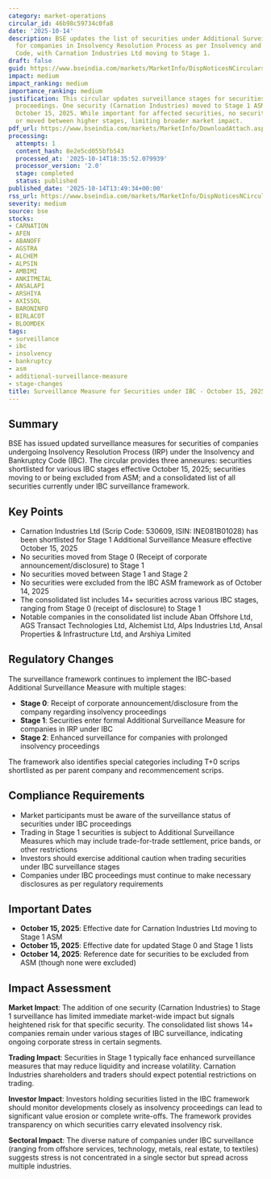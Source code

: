 ```yaml
---
category: market-operations
circular_id: 46b98c59734c0fa8
date: '2025-10-14'
description: BSE updates the list of securities under Additional Surveillance Measure
  for companies in Insolvency Resolution Process as per Insolvency and Bankruptcy
  Code, with Carnation Industries Ltd moving to Stage 1.
draft: false
guid: https://www.bseindia.com/markets/MarketInfo/DispNoticesNCirculars.aspx?Noticeid={6B465959-9321-4B4E-A898-9B769B1A88E4}&noticeno=20251014-49&dt=10/14/2025&icount=49&totcount=61&flag=0
impact: medium
impact_ranking: medium
importance_ranking: medium
justification: This circular updates surveillance stages for securities under IBC
  proceedings. One security (Carnation Industries) moved to Stage 1 ASM effective
  October 15, 2025. While important for affected securities, no securities were excluded
  or moved between higher stages, limiting broader market impact.
pdf_url: https://www.bseindia.com/markets/MarketInfo/DownloadAttach.aspx?id=20251014-49&attachedId=0f3bddb4-cbeb-4616-910f-a0d4c89cd67a
processing:
  attempts: 1
  content_hash: 8e2e5cd055bfb543
  processed_at: '2025-10-14T18:35:52.079939'
  processor_version: '2.0'
  stage: completed
  status: published
published_date: '2025-10-14T13:49:34+00:00'
rss_url: https://www.bseindia.com/markets/MarketInfo/DispNoticesNCirculars.aspx?Noticeid={6B465959-9321-4B4E-A898-9B769B1A88E4}&noticeno=20251014-49&dt=10/14/2025&icount=49&totcount=61&flag=0
severity: medium
source: bse
stocks:
- CARNATION
- AFEN
- ABANOFF
- AGSTRA
- ALCHEM
- ALPSIN
- AMBIMI
- ANKITMETAL
- ANSALAPI
- ARSHIYA
- AXISSOL
- BARONINFO
- BIRLACOT
- BLOOMDEK
tags:
- surveillance
- ibc
- insolvency
- bankruptcy
- asm
- additional-surveillance-measure
- stage-changes
title: Surveillance Measure for Securities under IBC - October 15, 2025
---
```


## Summary

BSE has issued updated surveillance measures for securities of companies undergoing Insolvency Resolution Process (IRP) under the Insolvency and Bankruptcy Code (IBC). The circular provides three annexures: securities shortlisted for various IBC stages effective October 15, 2025; securities moving to or being excluded from ASM; and a consolidated list of all securities currently under IBC surveillance framework.

## Key Points

- Carnation Industries Ltd (Scrip Code: 530609, ISIN: INE081B01028) has been shortlisted for Stage 1 Additional Surveillance Measure effective October 15, 2025
- No securities moved from Stage 0 (Receipt of corporate announcement/disclosure) to Stage 1
- No securities moved between Stage 1 and Stage 2
- No securities were excluded from the IBC ASM framework as of October 14, 2025
- The consolidated list includes 14+ securities across various IBC stages, ranging from Stage 0 (receipt of disclosure) to Stage 1
- Notable companies in the consolidated list include Aban Offshore Ltd, AGS Transact Technologies Ltd, Alchemist Ltd, Alps Industries Ltd, Ansal Properties & Infrastructure Ltd, and Arshiya Limited

## Regulatory Changes

The surveillance framework continues to implement the IBC-based Additional Surveillance Measure with multiple stages:

- **Stage 0**: Receipt of corporate announcement/disclosure from the company regarding insolvency proceedings
- **Stage 1**: Securities enter formal Additional Surveillance Measure for companies in IRP under IBC
- **Stage 2**: Enhanced surveillance for companies with prolonged insolvency proceedings

The framework also identifies special categories including T+0 scrips shortlisted as per parent company and recommencement scrips.

## Compliance Requirements

- Market participants must be aware of the surveillance status of securities under IBC proceedings
- Trading in Stage 1 securities is subject to Additional Surveillance Measures which may include trade-for-trade settlement, price bands, or other restrictions
- Investors should exercise additional caution when trading securities under IBC surveillance stages
- Companies under IBC proceedings must continue to make necessary disclosures as per regulatory requirements

## Important Dates

- **October 15, 2025**: Effective date for Carnation Industries Ltd moving to Stage 1 ASM
- **October 15, 2025**: Effective date for updated Stage 0 and Stage 1 lists
- **October 14, 2025**: Reference date for securities to be excluded from ASM (though none were excluded)

## Impact Assessment

**Market Impact**: The addition of one security (Carnation Industries) to Stage 1 surveillance has limited immediate market-wide impact but signals heightened risk for that specific security. The consolidated list shows 14+ companies remain under various stages of IBC surveillance, indicating ongoing corporate stress in certain segments.

**Trading Impact**: Securities in Stage 1 typically face enhanced surveillance measures that may reduce liquidity and increase volatility. Carnation Industries shareholders and traders should expect potential restrictions on trading.

**Investor Impact**: Investors holding securities listed in the IBC framework should monitor developments closely as insolvency proceedings can lead to significant value erosion or complete write-offs. The framework provides transparency on which securities carry elevated insolvency risk.

**Sectoral Impact**: The diverse nature of companies under IBC surveillance (ranging from offshore services, technology, metals, real estate, to textiles) suggests stress is not concentrated in a single sector but spread across multiple industries.